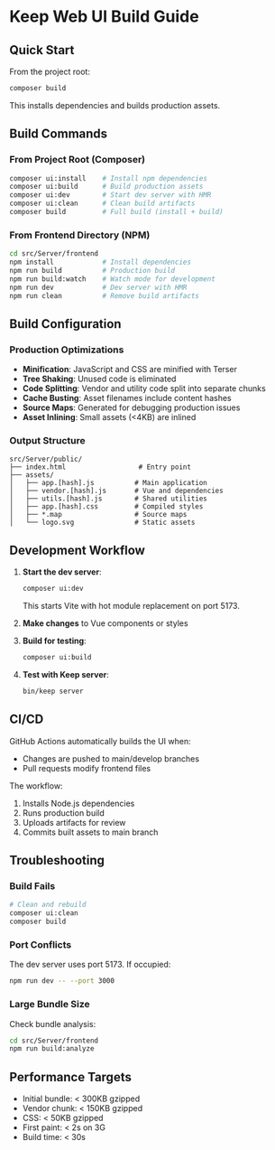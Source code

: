 # Keep Web UI Build Guide

## Quick Start

From the project root:
```bash
composer build
```

This installs dependencies and builds production assets.

## Build Commands

### From Project Root (Composer)
```bash
composer ui:install    # Install npm dependencies
composer ui:build      # Build production assets
composer ui:dev        # Start dev server with HMR
composer ui:clean      # Clean build artifacts
composer build         # Full build (install + build)
```

### From Frontend Directory (NPM)
```bash
cd src/Server/frontend
npm install            # Install dependencies
npm run build          # Production build
npm run build:watch    # Watch mode for development
npm run dev            # Dev server with HMR
npm run clean          # Remove build artifacts
```

## Build Configuration

### Production Optimizations
- **Minification**: JavaScript and CSS are minified with Terser
- **Tree Shaking**: Unused code is eliminated
- **Code Splitting**: Vendor and utility code split into separate chunks
- **Cache Busting**: Asset filenames include content hashes
- **Source Maps**: Generated for debugging production issues
- **Asset Inlining**: Small assets (<4KB) are inlined

### Output Structure
```
src/Server/public/
├── index.html                  # Entry point
├── assets/
│   ├── app.[hash].js          # Main application
│   ├── vendor.[hash].js       # Vue and dependencies  
│   ├── utils.[hash].js        # Shared utilities
│   ├── app.[hash].css         # Compiled styles
│   ├── *.map                  # Source maps
│   └── logo.svg               # Static assets
```

## Development Workflow

1. **Start the dev server**:
   ```bash
   composer ui:dev
   ```
   This starts Vite with hot module replacement on port 5173.

2. **Make changes** to Vue components or styles

3. **Build for testing**:
   ```bash
   composer ui:build
   ```

4. **Test with Keep server**:
   ```bash
   bin/keep server
   ```

## CI/CD

GitHub Actions automatically builds the UI when:
- Changes are pushed to main/develop branches
- Pull requests modify frontend files

The workflow:
1. Installs Node.js dependencies
2. Runs production build
3. Uploads artifacts for review
4. Commits built assets to main branch

## Troubleshooting

### Build Fails
```bash
# Clean and rebuild
composer ui:clean
composer build
```

### Port Conflicts
The dev server uses port 5173. If occupied:
```bash
npm run dev -- --port 3000
```

### Large Bundle Size
Check bundle analysis:
```bash
cd src/Server/frontend
npm run build:analyze
```

## Performance Targets

- Initial bundle: < 300KB gzipped
- Vendor chunk: < 150KB gzipped  
- CSS: < 50KB gzipped
- First paint: < 2s on 3G
- Build time: < 30s
